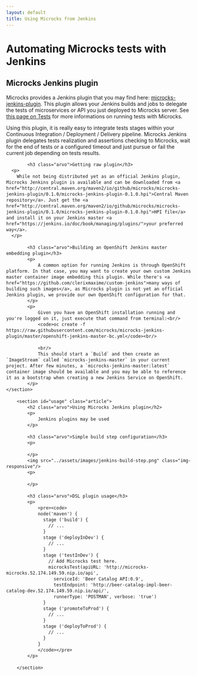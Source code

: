 ```yaml
---
layout: default
title: Using Microcks from Jenkins
---
```


<div class="content">
	<div class="jumbotron clearfix">
		<div class="container">
      <h1 class="page-title arvo">Automating Microcks tests with Jenkins</h1>
    </div>
	</div>
  <div class="container">
    <section id="jenkins-info" class="article">
      <h2 class="arvo">Microcks Jenkins plugin</h2>
      <p>
        Microcks provides a Jenkins plugin that you may find here: <a href="https://github.com/microcks/microcks-jenkins-plugin">microcks-jenkins-plugin</a>. This plugin allows your Jenkins builds and jobs to delegate the tests of microservices or API you just deployed to Microcks server. See <a href="../../using/tests/">this page on Tests</a> for more informations on running tests with Microcks.
      </p>
			<p>
				Using this plugin, it is really easy to integrate tests stages within your Continuous Integration / Deployment / Delivery pipeline. Microcks Jenkins plugin delegates tests realization and assertions checking to Microcks, wait for the end of tests or a configured timeout and just pursue or fail the current job depending on tests results.
			</p>

			<h3 class="arvo">Getting raw plugin</h3>
      <p>
        While not being distributed yet as an official Jenkins plugin, Microcks Jenkins plugin is available and can be downloaded from <a href="http://central.maven.org/maven2/io/github/microcks/microcks-jenkins-plugin/0.1.0/microcks-jenkins-plugin-0.1.0.hpi">Central Maven repository</a>. Just get the <a href="http://central.maven.org/maven2/io/github/microcks/microcks-jenkins-plugin/0.1.0/microcks-jenkins-plugin-0.1.0.hpi">HPI file</a> and install it on your Jenkins master <a href="https://jenkins.io/doc/book/managing/plugins/">your preferred way</a>.
      </p>

			<h3 class="arvo">Building an OpenShift Jenkins master embedding plugin</h3>
			<p>
				A common option for running Jenkins is through OpenShift platform. In that case, you may want to create your own custom Jenkins master container image embedding this plugin. While there's <a href="https://github.com/clerixmaxime/custom-jenkins">many ways of building such images</a>, as Microcks plugin is not yet an official Jenkins plugin, we provide our own OpenShift configuration for that.
			</p>
			<p>
				Given you have an OpenShift installation running and you're logged on it, just execute that command from terminal:<br/>
				<code>oc create -f https://raw.githubusercontent.com/microcks/microcks-jenkins-plugin/master/openshift-jenkins-master-bc.yml</code><br/>

				<br/>
				This should start a `Build` and then create an `ImageStream` called `microcks-jenkins-master` in your current project. After few minutes, a `microcks-jenkins-master:latest` container image should be available and you may be able to reference it as a bootstrap when creating a new Jenkins Service on OpenShift.
			</p>
    </section>

		<section id="usage" class="article">
			<h2 class="arvo">Using Microcks Jenkins plugin</h2>
			<p>
				Jenkins plugins may be used
			</p>

			<h3 class="arvo">Simple build step configuration</h3>
			<p>

			</p>
			<img src="../assets/images/jenkins-build-step.png" class="img-responsive"/>
			<p>

			</p>

			<h3 class="arvo">DSL plugin usage</h3>
			<p>
				<pre><code>
				node('maven') {
				  stage ('build') {
				    // ...
				  }
				  stage ('deployInDev') {
				    // ...
				  }
				  stage ('testInDev') {
				    // Add Microcks test here.
				    microcksTest(apiURL: 'http://microcks-microcks.52.174.149.59.nip.io/api',
				      serviceId: 'Beer Catalog API:0.9',
				      testEndpoint: 'http://beer-catalog-impl-beer-catalog-dev.52.174.149.59.nip.io/api/',
				      runnerType: 'POSTMAN', verbose: 'true')
				  }
				  stage ('promoteToProd') {
				    // ...
				  }
				  stage ('deployToProd') {
				    // ...
				  }
				}
				</code></pre>
			</p>

		</section>
  </div>
</div>
